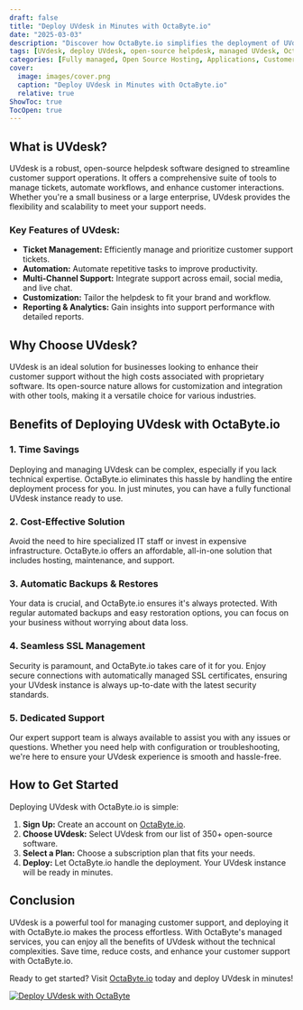 ```yaml
---
draft: false
title: "Deploy UVdesk in Minutes with OctaByte.io"
date: "2025-03-03"
description: "Discover how OctaByte.io simplifies the deployment of UVdesk, a powerful open-source helpdesk solution. Save time, reduce costs, and enjoy seamless management with OctaByte's fully managed services."
tags: [UVdesk, deploy UVdesk, open-source helpdesk, managed UVdesk, OctaByte, helpdesk software, UVdesk deployment, managed open-source software, IT support solutions, automated backups, SSL management]
categories: [Fully managed, Open Source Hosting, Applications, Customer Support]
cover:
  image: images/cover.png
  caption: "Deploy UVdesk in Minutes with OctaByte.io"
  relative: true
ShowToc: true
TocOpen: true
---
```



## What is UVdesk?

UVdesk is a robust, open-source helpdesk software designed to streamline customer support operations. It offers a comprehensive suite of tools to manage tickets, automate workflows, and enhance customer interactions. Whether you're a small business or a large enterprise, UVdesk provides the flexibility and scalability to meet your support needs.

### Key Features of UVdesk:
- **Ticket Management:** Efficiently manage and prioritize customer support tickets.
- **Automation:** Automate repetitive tasks to improve productivity.
- **Multi-Channel Support:** Integrate support across email, social media, and live chat.
- **Customization:** Tailor the helpdesk to fit your brand and workflow.
- **Reporting & Analytics:** Gain insights into support performance with detailed reports.

## Why Choose UVdesk?

UVdesk is an ideal solution for businesses looking to enhance their customer support without the high costs associated with proprietary software. Its open-source nature allows for customization and integration with other tools, making it a versatile choice for various industries.

## Benefits of Deploying UVdesk with OctaByte.io

### 1. **Time Savings**
Deploying and managing UVdesk can be complex, especially if you lack technical expertise. OctaByte.io eliminates this hassle by handling the entire deployment process for you. In just minutes, you can have a fully functional UVdesk instance ready to use.

### 2. **Cost-Effective Solution**
Avoid the need to hire specialized IT staff or invest in expensive infrastructure. OctaByte.io offers an affordable, all-in-one solution that includes hosting, maintenance, and support.

### 3. **Automatic Backups & Restores**
Your data is crucial, and OctaByte.io ensures it's always protected. With regular automated backups and easy restoration options, you can focus on your business without worrying about data loss.

### 4. **Seamless SSL Management**
Security is paramount, and OctaByte.io takes care of it for you. Enjoy secure connections with automatically managed SSL certificates, ensuring your UVdesk instance is always up-to-date with the latest security standards.

### 5. **Dedicated Support**
Our expert support team is always available to assist you with any issues or questions. Whether you need help with configuration or troubleshooting, we're here to ensure your UVdesk experience is smooth and hassle-free.

## How to Get Started

Deploying UVdesk with OctaByte.io is simple:

1. **Sign Up:** Create an account on [OctaByte.io](https://octabyte.io).
2. **Choose UVdesk:** Select UVdesk from our list of 350+ open-source software.
3. **Select a Plan:** Choose a subscription plan that fits your needs.
4. **Deploy:** Let OctaByte.io handle the deployment. Your UVdesk instance will be ready in minutes.

## Conclusion

UVdesk is a powerful tool for managing customer support, and deploying it with OctaByte.io makes the process effortless. With OctaByte's managed services, you can enjoy all the benefits of UVdesk without the technical complexities. Save time, reduce costs, and enhance your customer support with OctaByte.io.

Ready to get started? Visit [OctaByte.io](https://octabyte.io) today and deploy UVdesk in minutes!

[![Deploy UVdesk with OctaByte](/images/deploy-on-octabyte.png)](https://octabyte.io/fully-managed-open-source-services/applications/customer-support/uvdesk)